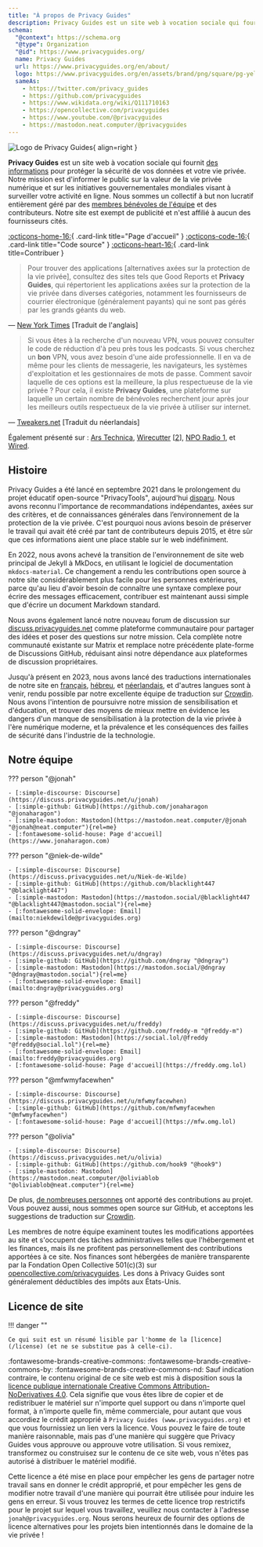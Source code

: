 ```yaml
---
title: "À propos de Privacy Guides"
description: Privacy Guides est un site web à vocation sociale qui fournit des informations pour protéger la sécurité de vos données et votre vie privée.
schema:
  "@context": https://schema.org
  "@type": Organization
  "@id": https://www.privacyguides.org/
  name: Privacy Guides
  url: https://www.privacyguides.org/en/about/
  logo: https://www.privacyguides.org/en/assets/brand/png/square/pg-yellow.png
  sameAs:
    - https://twitter.com/privacy_guides
    - https://github.com/privacyguides
    - https://www.wikidata.org/wiki/Q111710163
    - https://opencollective.com/privacyguides
    - https://www.youtube.com/@privacyguides
    - https://mastodon.neat.computer/@privacyguides
---
```


![Logo de Privacy Guides](../assets/brand/png/square/pg-yellow.png){ align=right }

**Privacy Guides** est un site web à vocation sociale qui fournit [des informations](/kb) pour protéger la sécurité de vos données et votre vie privée. Notre mission est d'informer le public sur la valeur de la vie privée numérique et sur les initiatives gouvernementales mondiales visant à surveiller votre activité en ligne. Nous sommes un collectif à but non lucratif entièrement géré par des [membres bénévoles de l'équipe](https://discuss.privacyguides.net/g/team) et des contributeurs. Notre site est exempt de publicité et n'est affilié à aucun des fournisseurs cités.

[:octicons-home-16:](https://www.privacyguides.org/){ .card-link title="Page d'accueil" }
[:octicons-code-16:](https://github.com/privacyguides/privacyguides.org){ .card-link title="Code source" }
[:octicons-heart-16:](donate.md){ .card-link title=Contribuer }

> Pour trouver des applications [alternatives axées sur la protection de la vie privée], consultez des sites tels que Good Reports et **Privacy Guides**, qui répertorient les applications axées sur la protection de la vie privée dans diverses catégories, notamment les fournisseurs de courrier électronique (généralement payants) qui ne sont pas gérés par les grands géants du web.

— [New York Times](https://www.nytimes.com/wirecutter/guides/online-security-social-media-privacy/) [Traduit de l'anglais]

> Si vous êtes à la recherche d'un nouveau VPN, vous pouvez consulter le code de réduction d'à peu près tous les podcasts. Si vous cherchez un **bon** VPN, vous avez besoin d'une aide professionnelle. Il en va de même pour les clients de messagerie, les navigateurs, les systèmes d'exploitation et les gestionnaires de mots de passe. Comment savoir laquelle de ces options est la meilleure, la plus respectueuse de la vie privée ? Pour cela, il existe **Privacy Guides**, une plateforme sur laquelle un certain nombre de bénévoles recherchent jour après jour les meilleurs outils respectueux de la vie privée à utiliser sur internet.

— [Tweakers.net](https://tweakers.net/reviews/10568/op-zoek-naar-privacyvriendelijke-tools-niek-de-wilde-van-privacy-guides.html) [Traduit du néerlandais]

Également présenté sur : [Ars Technica](https://arstechnica.com/gadgets/2022/02/is-firefox-ok/), [Wirecutter](https://www.nytimes.com/wirecutter/guides/practical-guide-to-securing-windows-pc/) [[2](https://www.nytimes.com/wirecutter/guides/practical-guide-to-securing-your-mac/)], [NPO Radio 1](https://www.nporadio1.nl/nieuws/binnenland/8eaff3a2-8b29-4f63-9b74-36d2b28b1fe1/ooit-online-eens-wat-doms-geplaatst-ga-jezelf-eens-googlen-en-kijk-dan-wat-je-tegenkomt), et [Wired](https://www.wired.com/story/firefox-mozilla-2022/).

## Histoire

Privacy Guides a été lancé en septembre 2021 dans le prolongement du projet éducatif open-source "PrivacyTools", aujourd'hui [disparu](privacytools.md). Nous avons reconnu l’importance de recommandations indépendantes, axées sur des critères, et de connaissances générales dans l’environnement de la protection de la vie privée. C'est pourquoi nous avions besoin de préserver le travail qui avait été créé par tant de contributeurs depuis 2015, et être sûr que ces informations aient une place stable sur le web indéfiniment.

En 2022, nous avons achevé la transition de l'environnement de site web principal de Jekyll à MkDocs, en utilisant le logiciel de documentation `mkdocs-material`. Ce changement a rendu les contributions open source à notre site considérablement plus facile pour les personnes extérieures, parce qu'au lieu d'avoir besoin de connaître une syntaxe complexe pour écrire des messages efficacement, contribuer est maintenant aussi simple que d'écrire un document Markdown standard.

Nous avons également lancé notre nouveau forum de discussion sur [discuss.privacyguides.net](https://discuss.privacyguides.net/) comme plateforme communautaire pour partager des idées et poser des questions sur notre mission. Cela complète notre communauté existante sur Matrix et remplace notre précédente plate-forme de Discussions GitHub, réduisant ainsi notre dépendance aux plateformes de discussion propriétaires.

Jusqu'à présent en 2023, nous avons lancé des traductions internationales de notre site en [français](/fr/), [hébreu](/he/), et [néerlandais](/nl/), et d'autres langues sont à venir, rendu possible par notre excellente équipe de traduction sur [Crowdin](https://crowdin.com/project/privacyguides). Nous avons l'intention de poursuivre notre mission de sensibilisation et d'éducation, et trouver des moyens de mieux mettre en évidence les dangers d'un manque de sensibilisation à la protection de la vie privée à l'ère numérique moderne, et la prévalence et les conséquences des failles de sécurité dans l'industrie de la technologie.

## Notre équipe

??? person "@jonah"

    - [:simple-discourse: Discourse](https://discuss.privacyguides.net/u/jonah)
    - [:simple-github: GitHub](https://github.com/jonaharagon "@jonaharagon")
    - [:simple-mastodon: Mastodon](https://mastodon.neat.computer/@jonah "@jonah@neat.computer"){rel=me}
    - [:fontawesome-solid-house: Page d'accueil](https://www.jonaharagon.com)

??? person "@niek-de-wilde"

    - [:simple-discourse: Discourse](https://discuss.privacyguides.net/u/Niek-de-Wilde)
    - [:simple-github: GitHub](https://github.com/blacklight447 "@blacklight447")
    - [:simple-mastodon: Mastodon](https://mastodon.social/@blacklight447 "@blacklight447@mastodon.social"){rel=me}
    - [:fontawesome-solid-envelope: Email](mailto:niekdewilde@privacyguides.org)

??? person "@dngray"

    - [:simple-discourse: Discourse](https://discuss.privacyguides.net/u/dngray)
    - [:simple-github: GitHub](https://github.com/dngray "@dngray")
    - [:simple-mastodon: Mastodon](https://mastodon.social/@dngray "@dngray@mastodon.social"){rel=me}
    - [:fontawesome-solid-envelope: Email](mailto:dngray@privacyguides.org)

??? person "@freddy"

    - [:simple-discourse: Discourse](https://discuss.privacyguides.net/u/freddy)
    - [:simple-github: GitHub](https://github.com/freddy-m "@freddy-m")
    - [:simple-mastodon: Mastodon](https://social.lol/@freddy "@freddy@social.lol"){rel=me}
    - [:fontawesome-solid-envelope: Email](mailto:freddy@privacyguides.org)
    - [:fontawesome-solid-house: Page d'accueil](https://freddy.omg.lol)

??? person "@mfwmyfacewhen"

    - [:simple-discourse: Discourse](https://discuss.privacyguides.net/u/mfwmyfacewhen)
    - [:simple-github: GitHub](https://github.com/mfwmyfacewhen "@mfwmyfacewhen")
    - [:fontawesome-solid-house: Page d'accueil](https://mfw.omg.lol)

??? person "@olivia"

    - [:simple-discourse: Discourse](https://discuss.privacyguides.net/u/olivia)
    - [:simple-github: GitHub](https://github.com/hook9 "@hook9")
    - [:simple-mastodon: Mastodon](https://mastodon.neat.computer/@oliviablob "@oliviablob@neat.computer"){rel=me}

De plus, [de nombreuses personnes](https://github.com/privacyguides/privacyguides.org/graphs/contributors) ont apporté des contributions au projet. Vous pouvez aussi, nous sommes open source sur GitHub, et acceptons les suggestions de traduction sur [Crowdin](https://crowdin.com/project/privacyguides).

Les membres de notre équipe examinent toutes les modifications apportées au site et s'occupent des tâches administratives telles que l'hébergement et les finances, mais ils ne profitent pas personnellement des contributions apportées à ce site. Nos finances sont hébergées de manière transparente par la Fondation Open Collective 501(c)(3) sur [opencollective.com/privacyguides](https://opencollective.com/privacyguides). Les dons à Privacy Guides sont généralement déductibles des impôts aux États-Unis.

## Licence de site

!!! danger ""

    Ce qui suit est un résumé lisible par l'homme de la [licence](/license) (et ne se substitue pas à celle-ci).

:fontawesome-brands-creative-commons: :fontawesome-brands-creative-commons-by: :fontawesome-brands-creative-commons-nd: Sauf indication contraire, le contenu original de ce site web est mis à disposition sous la [licence publique internationale Creative Commons Attribution-NoDerivatives 4.0](https://github.com/privacyguides/privacyguides.org/blob/main/LICENSE). Cela signifie que vous êtes libre de copier et de redistribuer le matériel sur n'importe quel support ou dans n'importe quel format, à n'importe quelle fin, même commerciale, pour autant que vous accordiez le crédit approprié à `Privacy Guides (www.privacyguides.org)` et que vous fournissiez un lien vers la licence. Vous pouvez le faire de toute manière raisonnable, mais pas d'une manière qui suggère que Privacy Guides vous approuve ou approuve votre utilisation. Si vous remixez, transformez ou construisez sur le contenu de ce site web, vous n'êtes pas autorisé à distribuer le matériel modifié.

Cette licence a été mise en place pour empêcher les gens de partager notre travail sans en donner le crédit approprié, et pour empêcher les gens de modifier notre travail d'une manière qui pourrait être utilisée pour induire les gens en erreur. Si vous trouvez les termes de cette licence trop restrictifs pour le projet sur lequel vous travaillez, veuillez nous contacter à l'adresse `jonah@privacyguides.org`. Nous serons heureux de fournir des options de licence alternatives pour les projets bien intentionnés dans le domaine de la vie privée !

